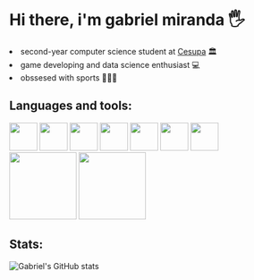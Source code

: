 # Hi there, i'm gabriel miranda 🖐️

<li> second-year computer science student at <a href="https://www.cesupa.br/">Cesupa</a> 🏛️
<li>game developing and data science enthusiast 💻
<li>obssesed with sports 🏐🏋️‍♂️
<br>

## Languages and tools:
<img width= 50 heigth= 50 src="https://cdn.jsdelivr.net/gh/devicons/devicon@latest/icons/csharp/csharp-original.svg" />
<img width= 50 heigth= 50 src="https://cdn.jsdelivr.net/gh/devicons/devicon@latest/icons/c/c-original.svg" />
<img width= 50 heigth= 50 src="https://cdn.jsdelivr.net/gh/devicons/devicon@latest/icons/java/java-original.svg" />
<img width= 50 heigth= 50 src="https://cdn.jsdelivr.net/gh/devicons/devicon@latest/icons/python/python-original.svg" />
<img width= 50 heigth= 50 src="https://cdn.jsdelivr.net/gh/devicons/devicon@latest/icons/css3/css3-original.svg" />
<img width= 50 heigth = 50 src="https://cdn.jsdelivr.net/gh/devicons/devicon@latest/icons/html5/html5-original.svg" />
<img width= 50 height = 50 src="https://cdn.jsdelivr.net/gh/devicons/devicon@latest/icons/javascript/javascript-original.svg" />
<br>
<img width= 120 heigth = 120 src="https://cdn.jsdelivr.net/gh/devicons/devicon@latest/icons/unity/unity-original-wordmark.svg" />
<img width=120 heigth= 120 src="https://cdn.jsdelivr.net/gh/devicons/devicon@latest/icons/blender/blender-original-wordmark.svg" />

## Stats:
![Gabriel's GitHub stats](https://github-readme-stats.vercel.app/api?username=GabrielcMiranda&show_icons=true&theme=dracula)
